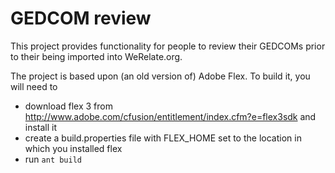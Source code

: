 GEDCOM review
=============

This project provides functionality for people to review their GEDCOMs prior to their being imported into WeRelate.org.

The project is based upon (an old version of) Adobe Flex.  To build it, you will need to 
* download flex 3 from http://www.adobe.com/cfusion/entitlement/index.cfm?e=flex3sdk and install it
* create a build.properties file with FLEX\_HOME set to the location in which you installed flex
* run `ant build`
